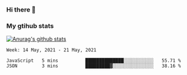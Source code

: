 ### Hi there 👋

### My gtihub stats

[![Anurag's github stats](https://github-readme-stats.vercel.app/api?username=gaozhidong)](https://github.com/gaozhidong/github-readme-stats)

<!--START_SECTION:waka-->
```text
Week: 14 May, 2021 - 21 May, 2021

JavaScript   5 mins          ██████████████░░░░░░░░░░░   55.71 % 
JSON         3 mins          █████████▓░░░░░░░░░░░░░░░   38.16 % 
```
<!--END_SECTION:waka-->